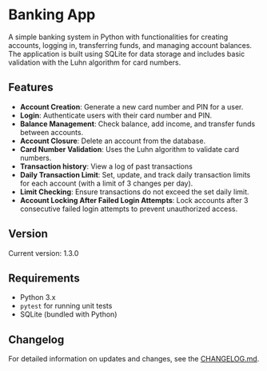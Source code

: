 # Banking App

A simple banking system in Python with functionalities for creating accounts, logging in, transferring funds, and managing account balances. The application is built using SQLite for data storage and includes basic validation with the Luhn algorithm for card numbers.

## Features
- **Account Creation**: Generate a new card number and PIN for a user.
- **Login**: Authenticate users with their card number and PIN.
- **Balance Management**: Check balance, add income, and transfer funds between accounts.
- **Account Closure**: Delete an account from the database.
- **Card Number Validation**: Uses the Luhn algorithm to validate card numbers.
- **Transaction history**: View a log of past transactions
- **Daily Transaction Limit**: Set, update, and track daily transaction limits for each account (with a limit of 3 changes per day).
- **Limit Checking**: Ensure transactions do not exceed the set daily limit.
- **Account Locking After Failed Login Attempts**: Lock accounts after 3 consecutive failed login attempts to prevent unauthorized access.

## Version
Current version: 1.3.0

## Requirements
- Python 3.x
- `pytest` for running unit tests
- SQLite (bundled with Python)

## Changelog
For detailed information on updates and changes, see the [CHANGELOG.md](CHANGELOG.md).